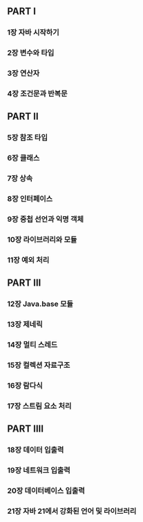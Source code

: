 
## PART I
### 1장 자바 시작하기
### 2장 변수와 타입
### 3장 연산자
### 4장 조건문과 반복문

## PART II
### 5장 참조 타입
### 6장 클래스
### 7장 상속
### 8장 인터페이스
### 9장 중첩 선언과 익명 객체
### 10장 라이브러리와 모듈
### 11장 예외 처리

## PART III
### 12장 Java.base 모듈
### 13장 제네릭
### 14장 멀티 스레드
### 15장 컬렉션 자료구조
### 16장 람다식
### 17장 스트림 요소 처리

## PART IIII
### 18장 데이터 입출력
### 19장 네트워크 입출력
### 20장 데이터베이스 입출력
### 21장 자바 21에서 강화된 언어 및 라이브러리
